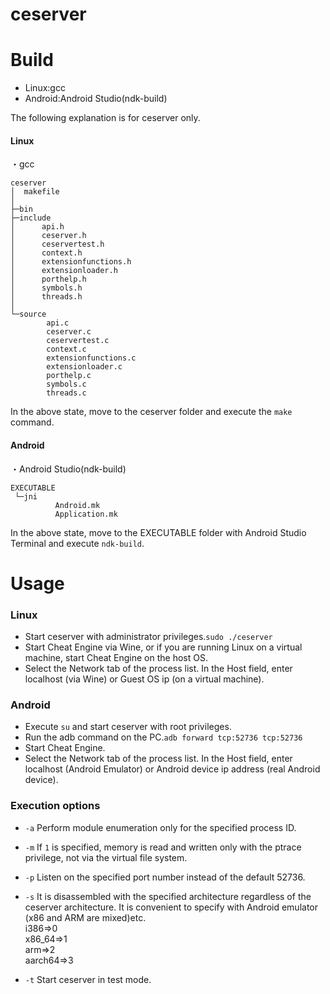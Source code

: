 # ceserver

# Build

  - Linux:gcc
  - Android:Android Studio(ndk-build)

The following explanation is for ceserver only.
#### Linux
・gcc

```
ceserver
│  makefile
│
├─bin
├─include
│      api.h
│      ceserver.h
│      ceservertest.h
│      context.h
│      extensionfunctions.h
│      extensionloader.h
│      porthelp.h
│      symbols.h
│      threads.h
│
└─source
        api.c
        ceserver.c
        ceservertest.c
        context.c
        extensionfunctions.c
        extensionloader.c
        porthelp.c
        symbols.c
        threads.c
```
In the above state, move to the ceserver folder and execute the `make` command.


#### Android
・Android Studio(ndk-build)

```
EXECUTABLE
 └─jni
          Android.mk
          Application.mk
```

In the above state, move to the EXECUTABLE folder with Android Studio Terminal and execute `ndk-build`.

# Usage
### Linux
 - Start ceserver with administrator privileges.`sudo ./ceserver`
 - Start Cheat Engine via Wine, or if you are running Linux on a virtual machine, start Cheat Engine on the host OS.
 - Select the Network tab of the process list. In the Host field, enter localhost (via Wine) or Guest OS ip (on a virtual machine).

### Android
 - Execute `su` and start ceserver with root privileges.
 - Run the adb command on the PC.`adb forward tcp:52736 tcp:52736`
 - Start Cheat Engine.
 - Select the Network tab of the process list. In the Host field, enter localhost (Android Emulator) or Android device ip address (real Android device).
 
### Execution options
 - `-a`
Perform module enumeration only for the specified process ID.
 - `-m` 
If `1` is specified, memory is read and written only with the ptrace privilege, not via the virtual file system.
 - `-p`
Listen on the specified port number instead of the default 52736.

 - `-s`
It is disassembled with the specified architecture regardless of the ceserver architecture. It is convenient to specify with Android emulator (x86 and ARM are mixed)etc.  
i386=>0  
x86_64=>1  
arm=>2  
aarch64=>3  

 - `-t`
Start ceserver in test mode.